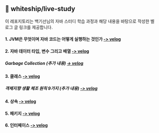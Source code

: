## 📝 whiteship/live-study
이 레포지토리는 백기선님의 자바 스터디 학습 과정과 해당 내용을 바탕으로 작성한 벨로그 글 링크를 제공합니다.

#### 1. JVM은 무엇이며 자바 코드는 어떻게 실행하는 것인가  [-> velog](https://velog.io/@smj_716/JVM%EC%9D%80-%EB%AC%B4%EC%97%87%EC%9D%B4%EB%A9%B0-%EC%9E%90%EB%B0%94-%EC%BD%94%EB%93%9C%EB%8A%94-%EC%96%B4%EB%96%BB%EA%B2%8C-%EC%8B%A4%ED%96%89%ED%95%98%EB%8A%94-%EA%B2%83%EC%9D%B8%EA%B0%80)
#### 2. 자바 데이터 타입, 변수 그리고 배열  [-> velog](https://velog.io/@smj_716/%EC%9E%90%EB%B0%94-%EB%8D%B0%EC%9D%B4%ED%84%B0-%ED%83%80%EC%9E%85-%EB%B3%80%EC%88%98-%EB%B0%B0%EC%97%B4)
##### Garbage Collection (추가 내용)   [-> velog](https://velog.io/@smj_716/Garbage-Collection-%EC%B6%94%EA%B0%80-%EB%82%B4%EC%9A%A9)
#### 3. 클래스  [-> velog](https://velog.io/@smj_716/%ED%81%B4%EB%9E%98%EC%8A%A4)
##### 객체지향 생활 체조 원칙 9가지 (추가 내용)  [-> velog](https://velog.io/@smj_716/%EA%B0%9D%EC%B2%B4%EC%A7%80%ED%96%A5-%EC%83%9D%ED%99%9C-%EC%B2%B4%EC%A1%B0-%EC%9B%90%EC%B9%99-9%EA%B0%80%EC%A7%80)
#### 4. 상속  [-> velog](https://velog.io/@smj_716/%EC%83%81%EC%86%8D)
#### 5. 패키지  [-> velog](https://velog.io/@smj_716/%ED%8C%A8%ED%82%A4%EC%A7%80)
#### 6. 인터페이스 [-> velog](https://velog.io/@smj_716/%EC%9D%B8%ED%84%B0%ED%8E%98%EC%9D%B4%EC%8A%A4) 
